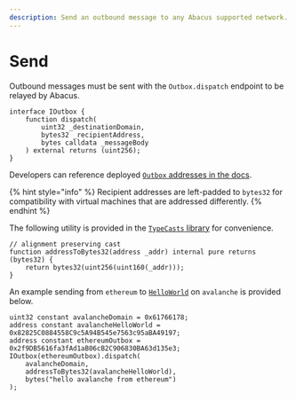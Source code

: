 ```yaml
---
description: Send an outbound message to any Abacus supported network.
---
```


# Send

Outbound messages must be sent with the `Outbox.dispatch` endpoint to be relayed by Abacus.

```solidity
interface IOutbox {
    function dispatch(
        uint32 _destinationDomain,
        bytes32 _recipientAddress,
        bytes calldata _messageBody
    ) external returns (uint256);
}
```

Developers can reference deployed [`Outbox` addresses in the docs](../addresses/).

{% hint style="info" %}
Recipient addresses are left-padded to `bytes32` for compatibility with virtual machines that are addressed differently.&#x20;
{% endhint %}

The following utility is provided in the [`TypeCasts` library](https://github.com/abacus-network/abacus-monorepo/blob/main/solidity/core/contracts/libs/TypeCasts.sol) for convenience.

```solidity
// alignment preserving cast
function addressToBytes32(address _addr) internal pure returns (bytes32) {
    return bytes32(uint256(uint160(_addr)));
}
```

An example sending from `ethereum`  to [`HelloWorld`](https://github.com/abacus-network/abacus-monorepo/blob/mattie/kathy-asserts-message-processing/typescript/helloworld/contracts/HelloWorld.sol) on `avalanche`  is provided below.

```solidity
uint32 constant avalancheDomain = 0x61766178;
address constant avalancheHelloWorld = 0x82825C0884558C9c5A94B545e7563c95aBA49197;
address constant ethereumOutbox = 0x2f9DB5616fa3fAd1aB06cB2C906830BA63d135e3;
IOutbox(ethereumOutbox).dispatch(
    avalancheDomain,
    addressToBytes32(avalancheHelloWorld),
    bytes("hello avalanche from ethereum")
);
```

